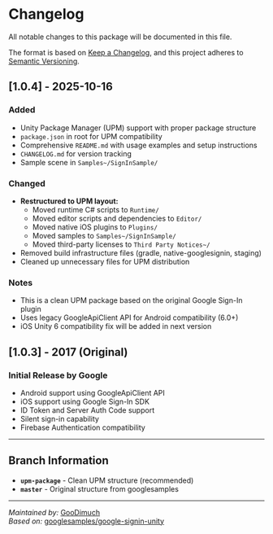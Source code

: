 # Changelog

All notable changes to this package will be documented in this file.

The format is based on [Keep a Changelog](https://keepachangelog.com/en/1.0.0/),
and this project adheres to [Semantic Versioning](https://semver.org/spec/v2.0.0.html).

## [1.0.4] - 2025-10-16

### Added
- Unity Package Manager (UPM) support with proper package structure
- `package.json` in root for UPM compatibility
- Comprehensive `README.md` with usage examples and setup instructions
- `CHANGELOG.md` for version tracking
- Sample scene in `Samples~/SignInSample/`

### Changed
- **Restructured to UPM layout:**
  - Moved runtime C# scripts to `Runtime/`
  - Moved editor scripts and dependencies to `Editor/`
  - Moved native iOS plugins to `Plugins/`
  - Moved samples to `Samples~/SignInSample/`
  - Moved third-party licenses to `Third Party Notices~/`
- Removed build infrastructure files (gradle, native-googlesignin, staging)
- Cleaned up unnecessary files for UPM distribution

### Notes
- This is a clean UPM package based on the original Google Sign-In plugin
- Uses legacy GoogleApiClient API for Android compatibility (6.0+)
- iOS Unity 6 compatibility fix will be added in next version

## [1.0.3] - 2017 (Original)

### Initial Release by Google
- Android support using GoogleApiClient API
- iOS support using Google Sign-In SDK
- ID Token and Server Auth Code support
- Silent sign-in capability
- Firebase Authentication compatibility

---

## Branch Information

- **`upm-package`** - Clean UPM structure (recommended)
- **`master`** - Original structure from googlesamples

---

_Maintained by:_ [GooDimuch](https://github.com/GooDimuch)  
_Based on:_ [googlesamples/google-signin-unity](https://github.com/googlesamples/google-signin-unity)

